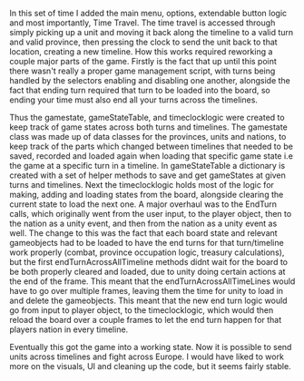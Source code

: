 In this set of time I added the main menu, options, extendable button logic and most importantly, Time Travel. The time travel is accessed through simply picking up a unit and moving it back along the timeline to a valid turn and valid province, then pressing the clock to send the unit back to that location, creating a new timeline. How this works required reworking a couple major parts of the game. Firstly is the fact that up until this point there wasn't really a proper game management script, with turns being handled by the selectors enabling and disabling one another, alongside the fact that ending turn required that turn to be loaded into the board, so ending your time must also end all your turns across the timelines. 

 Thus the gamestate, gameStateTable, and timeclocklogic were created to keep track of game states across both turns and timelines. The gamestate class was made up of data classes for the provinces, units and nations, to keep track of the parts which changed between timelines that needed to be saved, recorded and loaded again when loading that specific game state i.e the game at a specific turn in a timeline. In gameStateTable a dictionary is created with a set of helper methods to save and get gameStates at given turns and timelines. Next the timeclocklogic holds most of the logic for making, adding and loading states from the board, alongside clearing the current state to load the next one. A major overhaul was to the EndTurn calls, which originally went from the user input, to the player object, then to the nation as a unity event, and then from the nation as a unity event as well. The change to this was the fact that each board state and relevant gameobjects had to be loaded to have the end turns for that turn/timeline work properly (combat, province occupation logic, treasury calculations), but the  first endTurnAcrossAllTimeline methods didnt wait for the board to be both properly cleared and loaded, due to unity doing certain actions at the end of the frame. This meant that the endTurnAcrossAllTimeLines would have to go over multiple frames, leaving them the time for unity to load in and delete the gameobjects. This meant that the new end turn logic would go from input to player object, to the timeclocklogic, which would then reload the board over a couple frames to let the end turn happen for that players nation in every timeline.

Eventually this got the game into a working state. Now it is possible to send units across timelines and fight across Europe. I would have liked to work more on the visuals, UI and cleaning up the code, but it seems fairly stable.